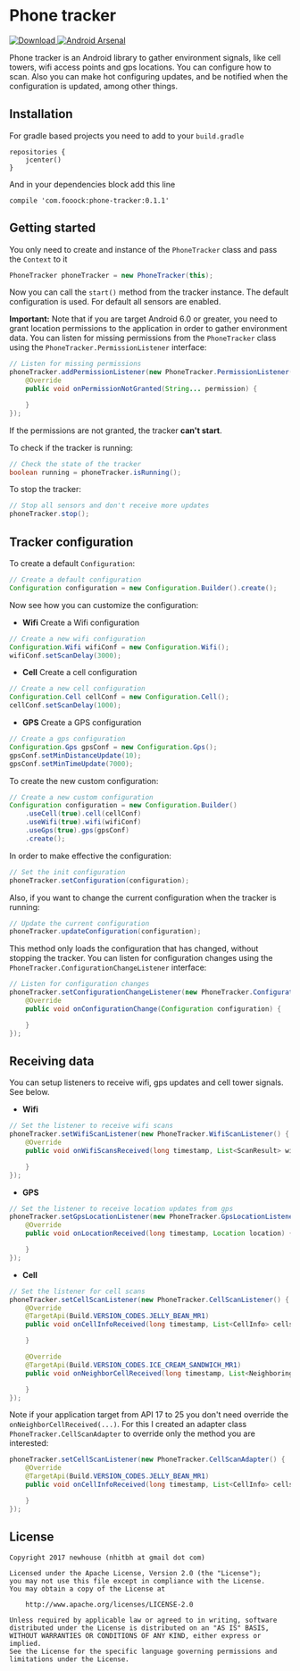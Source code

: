 # Phone tracker
[ ![Download](https://api.bintray.com/packages/fooock/maven/phone-tracker/images/download.svg) ](https://bintray.com/fooock/maven/phone-tracker/_latestVersion) [![Android Arsenal](https://img.shields.io/badge/Android%20Arsenal-Phone%20tracker-brightgreen.svg?style=flat)](https://android-arsenal.com/details/1/5476)

Phone tracker is an Android library to gather environment signals, like cell towers, wifi access points and gps locations. You can configure how to scan. Also you can make hot configuring updates, and be notified when the configuration is updated, among other things.

## Installation
For gradle based projects you need to add to your ```build.gradle```
```
repositories {
    jcenter()
}
```
And in your dependencies block add this line
```
compile 'com.fooock:phone-tracker:0.1.1'
```

## Getting started
You only need to create and instance of the ```PhoneTracker``` class and pass the ```Context``` to it
```java
PhoneTracker phoneTracker = new PhoneTracker(this);
```
Now you can call the ```start()``` method from the tracker instance. The default configuration is used. For default all sensors are enabled.

**Important:** Note that if you are target Android 6.0 or greater, you need to grant location permissions to the application in order to gather environment data. You can listen for missing permissions from the ```PhoneTracker``` class using the ```PhoneTracker.PermissionListener``` interface:
```java
// Listen for missing permissions
phoneTracker.addPermissionListener(new PhoneTracker.PermissionListener() {
    @Override
    public void onPermissionNotGranted(String... permission) {

    }
});
```
If the permissions are not granted, the tracker **can't start**.

To check if the tracker is running:
```java
// Check the state of the tracker
boolean running = phoneTracker.isRunning();
```
To stop the tracker:
```java
// Stop all sensors and don't receive more updates
phoneTracker.stop();
```
## Tracker configuration
To create a default ```Configuration```:
```java
// Create a default configuration
Configuration configuration = new Configuration.Builder().create();
```
Now see how you can customize the configuration:
* **Wifi**
Create a Wifi configuration
```java
// Create a new wifi configuration
Configuration.Wifi wifiConf = new Configuration.Wifi();
wifiConf.setScanDelay(3000);
```
* **Cell**
Create a cell configuration
```java
// Create a new cell configuration
Configuration.Cell cellConf = new Configuration.Cell();
cellConf.setScanDelay(1000);
```
* **GPS**
Create a GPS configuration
```java
// Create a gps configuration
Configuration.Gps gpsConf = new Configuration.Gps();
gpsConf.setMinDistanceUpdate(10);
gpsConf.setMinTimeUpdate(7000);
```
To create the new custom configuration:
```java
// Create a new custom configuration
Configuration configuration = new Configuration.Builder()
    .useCell(true).cell(cellConf)
    .useWifi(true).wifi(wifiConf)
    .useGps(true).gps(gpsConf)
    .create();
```
In order to make effective the configuration:
```java
// Set the init configuration
phoneTracker.setConfiguration(configuration);
```
Also, if you want to change the current configuration when the tracker is running:
```java
// Update the current configuration
phoneTracker.updateConfiguration(configuration);
```
This method only loads the configuration that has changed, without stopping the tracker. You can listen for configuration changes using the ```PhoneTracker.ConfigurationChangeListener``` interface:
```java
// Listen for configuration changes
phoneTracker.setConfigurationChangeListener(new PhoneTracker.ConfigurationChangeListener(){
    @Override
    public void onConfigurationChange(Configuration configuration) {

    }
});
```
## Receiving data
You can setup listeners to receive wifi, gps updates and cell tower signals. See below.
* **Wifi**
```java
// Set the listener to receive wifi scans
phoneTracker.setWifiScanListener(new PhoneTracker.WifiScanListener() {
    @Override
    public void onWifiScansReceived(long timestamp, List<ScanResult> wifiScans) {

    }
});
```
* **GPS**
```java
// Set the listener to receive location updates from gps
phoneTracker.setGpsLocationListener(new PhoneTracker.GpsLocationListener() {
    @Override
    public void onLocationReceived(long timestamp, Location location) {

    }
});
```
* **Cell**
```java
// Set the listener for cell scans
phoneTracker.setCellScanListener(new PhoneTracker.CellScanListener() {
    @Override
    @TargetApi(Build.VERSION_CODES.JELLY_BEAN_MR1)
    public void onCellInfoReceived(long timestamp, List<CellInfo> cells) {

    }

    @Override
    @TargetApi(Build.VERSION_CODES.ICE_CREAM_SANDWICH_MR1)
    public void onNeighborCellReceived(long timestamp, List<NeighboringCellInfo> cells) {

    }
});
```
Note if your application target from API 17 to 25 you don't need override the ```onNeighborCellReceived(...)```. For this I created an adapter class ```PhoneTracker.CellScanAdapter``` to override only the method you are interested:
```java
phoneTracker.setCellScanListener(new PhoneTracker.CellScanAdapter() {
    @Override
    @TargetApi(Build.VERSION_CODES.JELLY_BEAN_MR1)
    public void onCellInfoReceived(long timestamp, List<CellInfo> cells) {

    }
});
```

## License
```
Copyright 2017 newhouse (nhitbh at gmail dot com)

Licensed under the Apache License, Version 2.0 (the "License");
you may not use this file except in compliance with the License.
You may obtain a copy of the License at

    http://www.apache.org/licenses/LICENSE-2.0

Unless required by applicable law or agreed to in writing, software
distributed under the License is distributed on an "AS IS" BASIS,
WITHOUT WARRANTIES OR CONDITIONS OF ANY KIND, either express or implied.
See the License for the specific language governing permissions and
limitations under the License.
```



[//]: # (These are reference links used in the body of this note and get stripped out when the markdown processor does its job. There is no need to format nicely because it shouldn't be seen. Thanks SO - http://stackoverflow.com/questions/4823468/store-comments-in-markdown-syntax)


   [dill]: <https://github.com/joemccann/dillinger>
   [git-repo-url]: <https://github.com/joemccann/dillinger.git>
   [john gruber]: <http://daringfireball.net>
   [df1]: <http://daringfireball.net/projects/markdown/>
   [markdown-it]: <https://github.com/markdown-it/markdown-it>
   [Ace Editor]: <http://ace.ajax.org>
   [node.js]: <http://nodejs.org>
   [Twitter Bootstrap]: <http://twitter.github.com/bootstrap/>
   [jQuery]: <http://jquery.com>
   [@tjholowaychuk]: <http://twitter.com/tjholowaychuk>
   [express]: <http://expressjs.com>
   [AngularJS]: <http://angularjs.org>
   [Gulp]: <http://gulpjs.com>

   [PlDb]: <https://github.com/joemccann/dillinger/tree/master/plugins/dropbox/README.md>
   [PlGh]: <https://github.com/joemccann/dillinger/tree/master/plugins/github/README.md>
   [PlGd]: <https://github.com/joemccann/dillinger/tree/master/plugins/googledrive/README.md>
   [PlOd]: <https://github.com/joemccann/dillinger/tree/master/plugins/onedrive/README.md>
   [PlMe]: <https://github.com/joemccann/dillinger/tree/master/plugins/medium/README.md>
   [PlGa]: <https://github.com/RahulHP/dillinger/blob/master/plugins/googleanalytics/README.md>
